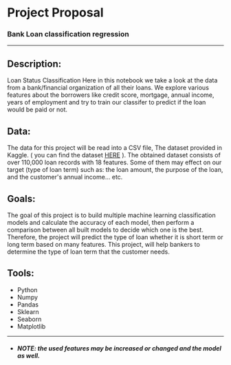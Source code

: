 # Project Proposal
### Bank Loan classification regression
---

## Description:
Loan Status Classification Here in this notebook we take a look at the data from a bank/financial organization of all their loans. We explore various features about the borrowers like credit score, mortgage, annual income, years of employment and try to train our classifer to predict if the loan would be paid or not.


## Data:
The data for this project will be read into a CSV file, The dataset provided in Kaggle. ( you can find the dataset [HERE](https://www.kaggle.com/zaurbegiev/my-dataset) ).
The obtained dataset consists of over 110,000 loan records with 18 features. Some of them may effect on our target (type of loan term) such as: the loan amount, the purpose of the loan, and the customer's annual income… etc.


## Goals:
The goal of this project is to build multiple machine learning classification models and calculate the accuracy of each model, then perform a comparison between all built models to decide which one is the best. Therefore, the project will predict the type of loan whether it is short term or long term based on many features. This project, will help bankers to determine the type of loan term that the customer needs.


## Tools:
- Python
- Numpy
- Pandas
- Sklearn
- Seaborn
- Matplotlib

---
* ##### NOTE: the used features may be increased or changed and the model as well.
